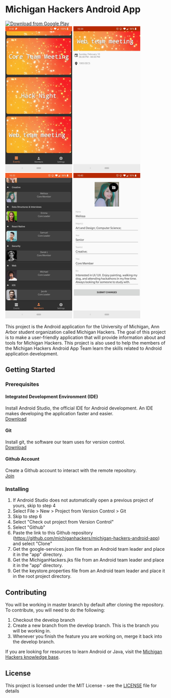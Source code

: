 # Michigan Hackers Android App
<a href="https://play.google.com/store/apps/details?id=michiganhackers.michiganhackers"><img src="https://play.google.com/intl/en_us/badges/images/generic/en_badge_web_generic.png" alt="Download from Google Play" height="80"></a>  
<img src="appStoreImages/original/Screenshot_20190205-215004.jpg" width="210"/>  <img src="appStoreImages/original/Screenshot_20190205-223450.jpg" width="210"/>  <img src="appStoreImages/original/Screenshot_20190205-223357.jpg" width="210"/>  <img src="appStoreImages/original/Screenshot_20190205-224503.jpg" width="210"/>  


This project is the Android application for the University of Michigan, Ann Arbor student organization called Michigan Hackers. The goal of this project is to make a user-friendly application that will provide information about and tools for Michigan Hackers. This project is also used to help the members of the Michigan Hackers Android App Team learn the skills related to Android application development.

## Getting Started

### Prerequisites

#### Integrated Development Environment (IDE)
Install Android Studio, the official IDE for Android development. An IDE makes developing the application faster and easier.  
[Download](https://developer.android.com/studio/)

#### Git
Install git, the software our team uses for version control.  
[Download](https://git-scm.com/downloads)

#### Github Account
Create a Github account to interact with the remote repository.  
[Join](https://github.com/join)

### Installing
1. If Android Studio does not automatically open a previous project of yours, skip to step 4
2. Select File > New > Project from Version Control > Git
3. Skip to step 6
4. Select "Check out project from Version Control"
5. Select "Github"
6. Paste the link to this Github repository (https://github.com/michiganhackers/michigan-hackers-android-app) and select "Clone"
7. Get the google-services.json file from an Android team leader and place it in the "app" directory.  
8. Get the MichiganHackers.jks file from an Android team leader and place it in the "app" directory.  
9. Get the keystore.properties file from an Android team leader and place it in the root project directory.  

## Contributing
You will be working in master branch by default after cloning the repository. To contribute, you will need to do the following:  
1. Checkout the develop branch
2. Create a new branch from the develop branch. This is the branch you will be working in.
3. Whenever you finish the feature you are working on, merge it back into the develop branch.  

If you are looking for resources to learn Android or Java, visit the [Michigan Hackers knowledge base](https://github.com/michiganhackers/knowledgebase/blob/master/Technologies/Android.md).

## License
This project is licensed under the MIT License - see the [LICENSE](/LICENSE) file for details
